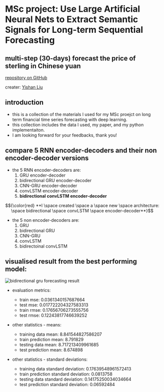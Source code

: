 # MSc project: Use Large Artificial Neural Nets to Extract Semantic Signals for Long-term Sequential Forecasting
## multi-step (30-days) forecast the price of sterling in Chinese yuan

[repository on GitHub](https://github.com/YLiu95/multi-step_forecast_MSc_project)

creater: [Yishan Liu](https://www.linkedin.com/in/yl95/)

## introduction

- this is a collection of the materials I used for my MSc proejct on long term financial time series forecasting with deep learning.
- this collection includes the data I used, my paper, and my python implementaiton.
- I am looking forward for your feedbacks, thank you!

## compare 5 RNN encoder-decoders and their non encoder-decoder versions
- the 5 RNN encoder-decoders are:
   1. GRU encoder-decoder
   2. bidirectional GRU encoder-decoder
   3. CNN-GRU encoder-decoder
   4. convLSTM encoder-decoder
   5. **bidirectional convLSTM encoder-decoder**

$${\color{red} **I \space created \space a \space new \space architecture: \space bidirectional \space convLSTM \space encoder-decoder**}$$


- the 5 non encoder-decoders are:
   1. GRU
   2. bidirectional GRU
   3. CNN-GRU
   4. convLSTM
   5. bidirectoinal convLSTM

## visualised result from the best performing model:

![bidirectional gru forecasting result](https://user-images.githubusercontent.com/82934216/190156726-e5898a0f-f0d8-42bf-8c70-f411d7687b19.png)
- evaluation metrics:
    - train mse: 0.0361340157687664 
    - test mse:  0.017722204327583313 
    - train rmse: 0.17656706273555756 
    - test rmse:  0.12243817746639252

- other statistics - means:
    - training data mean:    8.841544827586207 
    - train prediction mean: 8.791829 
    - testing data mean:     8.717213409961685 
    - test prediction mean:  8.674898 

- other statistics - standard deviations:
    - training data standard deviation:    0.17639548961572413 
    - train prediction standard deviation: 0.0813758 
    - testing data standard deviation:     0.14175250034034664 
    - test prediction standard deviation:  0.06592484
